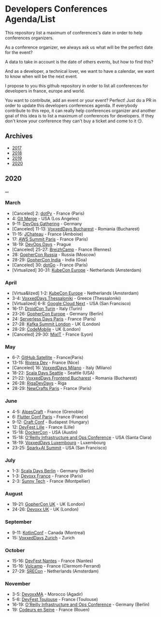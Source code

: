 # Developers Conferences Agenda/List

This repository list a maximum of conferences's date in order to help conferences organizers.

As a conference organizer, we always ask us what will be the perfect date for the event?

A data to take in account is the date of others events, but how to find this?

And as a developer, a technical lover, we want to have a calendar, we want to know when will be the next event.

I propose to you this github repository in order to list all conferences for developers in france, europe and world.

You want to contribute, add an event or your event? Perfect! Just do a PR in order to update this developers conferences agenda.
If everybody contribute to this repo, it can really help conferences organizer and another goal of this idea is to list a maximum of conferences for developers.
If they don't know your conference they can't buy a ticket and come to it 😏.

## Archives

* [2017](archives/2017.md)
* [2018](archives/2018.md)
* [2019](archives/2019.md)
* [2020](archives/2020.md)

## 2020

[...](archives/2020.md)


### March

* [Canceled] 2: [dotPy](https://2020.dotpy.io/) - France (Paris)
* 4: [Git Merge](https://git-merge.com) - USA (Los Angeles)
* 9-11: [DevOps Gathering](https://devops-gathering.io/) - Germany
* [Canceled] 11-13: [VoxxedDays Bucharest](https://romania.voxxeddays.com/bucharest/2019-03-20/) - Romania (Bucharest)
* 11-15: [JChateau](https://www.jchateau.org/) - France (Amboise)
* 17: [AWS Summit Paris](https://aws.amazon.com/fr/events/summits/paris/) - France (Paris)
* 18-19: [DevOps Days](https://devopsdays.org/events/2020-prague/welcome/) - Prague
* [Canceled] 25-27: [BreizhCamp](https://www.breizhcamp.org/) - France (Rennes)
* 28: [GopherCon Russia](https://www.gophercon-russia.ru/) - Russia (Moscow)
* 28-29: [GopherCon India](https://gopherconindia.com/) - India (Goa)
* [Canceled] 30: [dotGo](https://2020.dotgo.io/) - France (Paris)
* [Virtualized] 30-31: [KubeCon Europe](https://events19.linuxfoundation.org/events/kubecon-cloudnativecon-europe-2020/) - Netherlands (Amsterdam)

### April

* [Virtua&lized] 1-2: [KubeCon Europe](https://events19.linuxfoundation.org/events/kubecon-cloudnativecon-europe-2020/) - Netherlands (Amsterdam)
* 3-4: [VoxxedDays Thessaloniki](https://voxxeddays.com/thessaloniki/) - Greece (Thessaloniki)
* [Virtualized] 6-8: [Google Cloud Next](https://cloud.withgoogle.com/next/sf) - USA (San Francisco)
* 16-17: [DroidCon Turin](https://it.droidcon.com/2020/it) - Italy (Turin)
* 23-26: [GopherCon Europe](https://gophercon.berlin/) - Germany (Berlin)
* 24: [Serverless Days Paris](https://paris.serverlessdays.io/) - France (Paris)
* 27-28: [Kafka Summit London](https://kafka-summit.org/) - UK (London)
* 28-29: [CodeMobile](http://www.codemobile.co.uk/) - UK (London)
* [Canceled] 29-30: [MixIT](https://mixitconf.org/) - France (Lyon)

### May

* 6-7: [GitHub Satellite](http://githubsatellite.com) - France(Paris)
* 13-15: [Riviera Dev](https://rivieradev.fr/) - France (Nice)
* [Canceled] 16: [VoxxedDays Milano](https://voxxeddays.com/milan/) - Italy (Milano)
* 18-22: [Scala Days Seattle](https://scaladays.org/) - Seattle (USA)
* 21-22: [VoxxedDays Frontend Bucharest](https://romania.voxxeddays.com/frontend/) - Romania (Bucharest)
* 26-28: [RigaDevDays](https://2019.rigadevdays.lv/) - Riga
* 28-29: [NewCrafts Paris](https://ncrafts.io/) - France (Paris)

### June

* 4-5: [AlpesCraft](https://www.alpescraft.fr/) - France (Grenoble)
* 6: [Flutter Conf Paris](https://flutter-conf.paris/) - France (France)
* 9-12: [Craft Conf](https://craft-conf.com/) - Budapest (Hungary)
* 12: [DevFest Lille](http://devfest.gdglille.org) - France (Lille)
* 15-18: [DockerCon](https://www.docker.com/dockercon/) - USA (Austin)
* 15-18: [O'Reilly Infrastructure and Ops Conference](https://conferences.oreilly.com/infrastructure-ops) - USA (Santa Clara)
* 18-19: [VoxxedDays Luxembourg](https://luxembourg.voxxeddays.com/) - Luxembourg
* 23-25: [Spark+AI Summit](https://databricks.com/sparkaisummit) - USA (San Francisco)

### July

* 1-3: [Scala Days Berlin](https://scaladays.org/) - Germany (Berlin)
* 1-3: [Devoxx France](https://www.devoxx.fr/) - France (Paris)
* 2-3: [Sunny Tech](https://sunny-tech.io/) - France (Montpellier)

### August

* 19-21: [GopherCon UK](https://www.gophercon.co.uk/) - UK (London)
* 24-26: [Devoxx UK](https://www.devoxx.co.uk/) - UK (London)

### September

* 9-11: [KotlinConf](https://www.kotlinconf.com/) - Canada (Montreal)
* 15: [VoxxedDays Zurich](https://voxxeddays.com/zurich/) - Zurich

### October

* 15-16: [DevFest Nantes](https://devfest.gdgnantes.com/fr/) - France (Nantes) 
* 15-16: [Volcamp](https://volcamp.io/) - France (Clermont-Ferrand) 
* 27-29: [SRECon](https://www.usenix.org/srecon) - Netherlands (Amsterdam)

### November

* 3-5: [DevoxxMA](https://www.devoxx.ma/) - Morocco (Agadir)
* 5-6: [DevFest Toulouse](https://devfesttoulouse.fr/) - France (Toulouse)
* 16-19: [O'Reilly Infrastructure and Ops Conference](https://conferences.oreilly.com/infrastructure-ops) - Germany (Berlin)
* 19: [Codeurs en Seine](https://www.codeursenseine.com) - France (Rouen)

